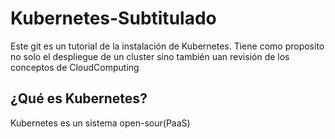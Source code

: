 # Kubernetes-Subtitulado
Este git es un tutorial de la instalación de Kubernetes. Tiene como proposito no solo el despliegue de un cluster sino también uan revisión de los conceptos de CloudComputing

## ¿Qué es Kubernetes?

Kubernetes es un sistema open-sour(PaaS) 
<!--stackedit_data:
eyJoaXN0b3J5IjpbLTEzMDE2MjU4NzVdfQ==
-->